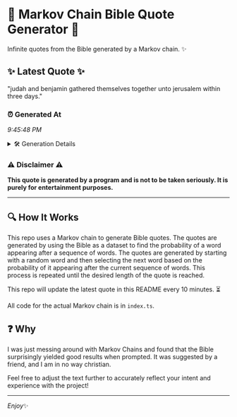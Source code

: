 # 📖 Markov Chain Bible Quote Generator 📖

Infinite quotes from the Bible generated by a Markov chain. ✨

## ✨ Latest Quote ✨
"judah and benjamin gathered themselves together unto jerusalem within three days."

### ⏰ Generated At
*9:45:48 PM*

<details>
    <summary>🛠️ Generation Details</summary>
    <p>
        <strong>🌱 Seed:</strong> judah<br>
        <strong>🔄 Iterations:</strong> 10<br>
        <strong>📜 Context History:</strong><br>[ judah ]: and<br>[ judah, and ]: benjamin<br>[ judah, and, benjamin ]: gathered<br>[ judah, and, benjamin, gathered ]: themselves<br>[ judah, and, benjamin, gathered, themselves ]: together<br>[ judah, and, benjamin, gathered, themselves, together ]: unto<br>[ and, benjamin, gathered, themselves, together, unto ]: jerusalem<br>[ benjamin, gathered, themselves, together, unto, jerusalem ]: within<br>[ gathered, themselves, together, unto, jerusalem, within ]: three<br>[ themselves, together, unto, jerusalem, within, three ]: days.<br>
    </p>
</details>

### ⚠️ Disclaimer ⚠️
**This quote is generated by a program and is not to be taken seriously. It is purely for entertainment purposes.**

---

## 🔍 How It Works

This repo uses a Markov chain to generate Bible quotes. The quotes are generated by using the Bible as a dataset to find the probability of a word appearing after a sequence of words. The quotes are generated by starting with a random word and then selecting the next word based on the probability of it appearing after the current sequence of words. This process is repeated until the desired length of the quote is reached.

This repo will update the latest quote in this README every 10 minutes. ⏳

All code for the actual Markov chain is in `index.ts`.

## ❓ Why

I was just messing around with Markov Chains and found that the Bible surprisingly yielded good results when prompted. 
It was suggested by a friend, and I am in no way christian.

Feel free to adjust the text further to accurately reflect your intent and experience with the project!

---

*Enjoy*✨
